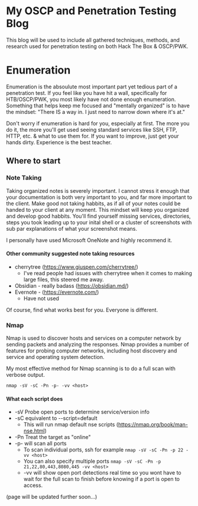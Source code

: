 # My OSCP and Penetration Testing Blog

This blog will be used to include all gathered techniques, methods, and research used for penetration testing on both Hack The Box & OSCP/PWK.

# Enumeration

Enumeration is the absoulute most important part yet tedious part of a penetration test. If you feel like you have hit a wall, specifically for HTB/OSCP/PWK, you most likely have not done enough enumeration. Something that helps keep me focused and "mentally organized" is to have the mindset:
"There IS a way in. I just need to narrow down where it's at."

Don't worry if enumeration is hard for you, especially at first. The more you do it, the more you'll get used seeing standard services like SSH, FTP, HTTP, etc. & what to use them for. If you want to improve, just get your hands dirty. Experience is the best teacher.



## Where to start

### Note Taking 

Taking organized notes is severely important. I cannot stress it enough that your documentation is both very important to you, and far more important to the client. Make good not taking habbits, as if all of your notes could be handed to your client at any moment. This mindset will keep you organized and develop good habbits. You'll find yourself missing services, directories, steps you took leading up to your inital shell or a cluster of screenshots with sub par explanations of what your screenshot means.

I personally have used Microsoft OneNote and highly recommend it.

#### Other community suggested note taking resources
* cherrytree (https://www.giuspen.com/cherrytree/)
  * I've read people had issues with cherrytree when it comes to making large files, this steered me away.
* Obsidian - really badass (https://obsidian.md/)
* Evernote - (https://evernote.com/)
  * Have not used
  
Of course, find what works best for you. Everyone is different.

### Nmap
Nmap is used to discover hosts and services on a computer network by sending packets and analyzing the responses. Nmap provides a number of features for probing computer networks, including host discovery and service and operating system detection.

My most effective method for Nmap scanning is to do a full scan with verbose output.

```nmap -sV -sC -Pn -p- -vv <host>```
#### What each script does
* -sV Probe open ports to determine service/version info
* -sC equivalent to --script=default 
  * This will run nmap default nse scripts (https://nmap.org/book/man-nse.html)
* -Pn Treat the target as "online"
* -p- will scan all ports
  * To scan individual ports, ssh for example
  ```nmap -sV -sC -Pn -p 22 -vv <host>```
  * You can also specify multiple ports
  ```nmap -sV -sC -Pn -p 21,22,80,443,8080,445 -vv <host>```
  * -vv will show open port detections real time so you wont have to wait for the full scan to finish before knowing if a port is open to access.
  
(page will be updated further soon...)
